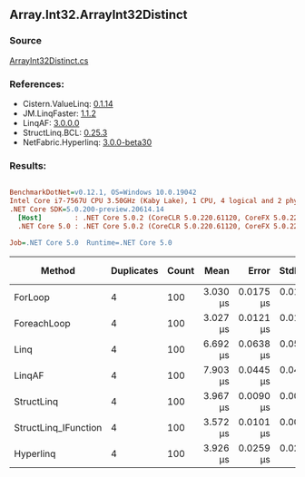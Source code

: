 ﻿## Array.Int32.ArrayInt32Distinct

### Source
[ArrayInt32Distinct.cs](../LinqBenchmarks/Array/Int32/ArrayInt32Distinct.cs)

### References:
- Cistern.ValueLinq: [0.1.14](https://www.nuget.org/packages/Cistern.ValueLinq/0.1.14)
- JM.LinqFaster: [1.1.2](https://www.nuget.org/packages/JM.LinqFaster/1.1.2)
- LinqAF: [3.0.0.0](https://www.nuget.org/packages/LinqAF/3.0.0.0)
- StructLinq.BCL: [0.25.3](https://www.nuget.org/packages/StructLinq.BCL/0.25.3)
- NetFabric.Hyperlinq: [3.0.0-beta30](https://www.nuget.org/packages/NetFabric.Hyperlinq/3.0.0-beta30)

### Results:
``` ini

BenchmarkDotNet=v0.12.1, OS=Windows 10.0.19042
Intel Core i7-7567U CPU 3.50GHz (Kaby Lake), 1 CPU, 4 logical and 2 physical cores
.NET Core SDK=5.0.200-preview.20614.14
  [Host]        : .NET Core 5.0.2 (CoreCLR 5.0.220.61120, CoreFX 5.0.220.61120), X64 RyuJIT
  .NET Core 5.0 : .NET Core 5.0.2 (CoreCLR 5.0.220.61120, CoreFX 5.0.220.61120), X64 RyuJIT

Job=.NET Core 5.0  Runtime=.NET Core 5.0  

```
|               Method | Duplicates | Count |     Mean |     Error |    StdDev | Ratio | RatioSD |  Gen 0 | Gen 1 | Gen 2 | Allocated |
|--------------------- |----------- |------ |---------:|----------:|----------:|------:|--------:|-------:|------:|------:|----------:|
|              ForLoop |          4 |   100 | 3.030 μs | 0.0175 μs | 0.0164 μs |  1.00 |    0.00 | 2.8687 |     - |     - |    6008 B |
|          ForeachLoop |          4 |   100 | 3.027 μs | 0.0121 μs | 0.0101 μs |  1.00 |    0.01 | 2.8687 |     - |     - |    6008 B |
|                 Linq |          4 |   100 | 6.692 μs | 0.0638 μs | 0.0597 μs |  2.21 |    0.02 | 2.0599 |     - |     - |    4312 B |
|               LinqAF |          4 |   100 | 7.903 μs | 0.0445 μs | 0.0416 μs |  2.61 |    0.02 | 5.9204 |     - |     - |   12400 B |
|           StructLinq |          4 |   100 | 3.967 μs | 0.0090 μs | 0.0075 μs |  1.31 |    0.01 | 0.0153 |     - |     - |      32 B |
| StructLinq_IFunction |          4 |   100 | 3.572 μs | 0.0101 μs | 0.0095 μs |  1.18 |    0.01 |      - |     - |     - |         - |
|            Hyperlinq |          4 |   100 | 3.926 μs | 0.0259 μs | 0.0242 μs |  1.30 |    0.01 |      - |     - |     - |         - |
